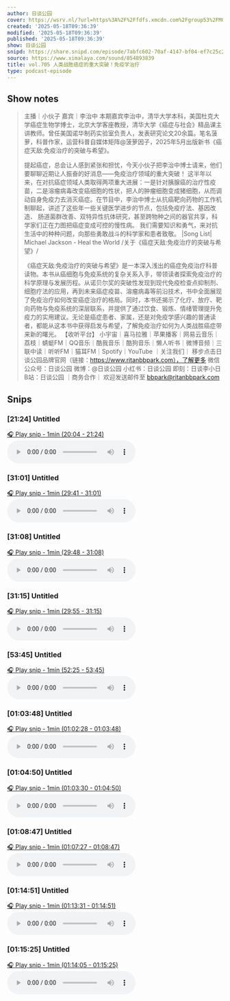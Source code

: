```yaml
---
author: 日谈公园
cover: https://wsrv.nl/?url=https%3A%2F%2Ffdfs.xmcdn.com%2Fgroup53%2FM08%2F04%2F7F%2FwKgLfFxFi1DyK_sOAAIVVH_yP2g776.jpg&w=200&h=200
created: '2025-05-18T09:36:39'
modified: '2025-05-18T09:36:39'
published: '2025-05-18T09:36:39'
show: 日谈公园
snipd: https://share.snipd.com/episode/7abfc602-70af-4147-bf04-ef7c25c25422
source: https://www.ximalaya.com/sound/854893839
title: vol.705 人类战胜癌症的重大突破！免疫学治疗
type: podcast-episode
---
```



## Show notes
> 主播｜小伙子 嘉宾｜李治中
> 本期嘉宾李治中，清华大学本科，美国杜克大学癌症生物学博士，北京大学客座教授，清华大学《癌症与社会》精品课主讲教师。曾任美国诺华制药实验室负责人，发表研究论文20余篇。笔名菠萝，科普作家，运营科普自媒体矩阵@菠萝因子，2025年5月出版新书《癌症天敌:免疫治疗的突破与希望》。
> 
> 提起癌症，总会让人感到紧张和担忧，今天小伙子把李治中博士请来，他们要聊聊近期让人振奋的好消息——免疫治疗领域的重大突破！
> 这半年以来，在对抗癌症领域人类取得两项重大进展：一是针对胰腺癌的治疗性疫苗，二是溶瘤病毒改变癌细胞的性状，把人的肿瘤细胞变成猪细胞，从而调动自身免疫力去消灭癌症。在节目中，李治中博士从抗癌靶向药物的工作机制聊起，讲述了这些年一些关键医学进步的节点，包括免疫疗法、基因改造、 肠道菌群改善、双特异性抗体研究，甚至跨物种之间的器官共享，科学家们正在力图把癌症变成可控的慢性病。
> 我们需要知识和勇气，来对抗生活中的种种问题，向那些勇敢战斗的科学家和患者致敬。
> |Song List| 
> Michael Jackson - Heal the World
> /关于《癌症天敌:免疫治疗的突破与希望》/ 
> 
> 《癌症天敌:免疫治疗的突破与希望》是一本深入浅出的癌症免疫治疗科普读物。本书从癌细胞与免疫系统的复杂关系入手，带领读者探索免疫治疗的科学原理与发展历程。从诺贝尔奖的突破性发现到现代免疫检查点抑制剂、细胞疗法的应用，再到未来癌症疫苗、溶瘤病毒等前沿技术，书中全面展现了免疫治疗如何改变癌症治疗的格局。同时，本书还揭示了化疗、放疗、靶向药物与免疫系统的深层联系，并提供了通过饮食、锻炼、情绪管理提升免疫力的实用建议。无论是癌症患者、家属，还是对免疫学感兴趣的普通读者，都能从这本书中获得启发与希望，了解免疫治疗如何为人类战胜癌症带来新的曙光。
> 【收听平台】 
> 小宇宙｜喜马拉雅｜苹果播客｜网易云音乐｜荔枝｜蜻蜓FM｜QQ音乐｜酷我音乐｜酷狗音乐｜懒人听书｜微博音频｜三联中读｜听听FM｜猫耳FM｜Spotify｜YouTube
> ｜关注我们｜ 
> 移步点击日谈公园品牌官网（链接：https://www.ritanbbpark.com），了解更多
> 微信公众号：日谈公园
> 微博：@日谈公园
> 小红书：日谈公园
> 即刻：日谈李小日
> B站：日谈公园
> ｜商务合作｜ 
> 欢迎发送邮件至 bbpark@ritanbbpark.com

## Snips
### [21:24] Untitled
[🎧 Play snip - 1min️ (20:04 - 21:24)](https://share.snipd.com/snip/4c32fc61-85ff-4310-8205-67f6f0fef3f2)
<audio controls> <source src="https://jt.ximalaya.com//GKwRIJEL_74WAli6dwOyNZB6.m4a?channel=rss&album_id=5574153&track_id=854893839&uid=59126029&jt=https://aod.cos.tx.xmcdn.com/storages/e654-audiofreehighqps/49/54/GKwRIJEL_74WAli6dwOyNZB6.m4a#t=20:04,21:24"> </audio>
### [31:01] Untitled
[🎧 Play snip - 1min️ (29:41 - 31:01)](https://share.snipd.com/snip/6538b9ff-60a3-4a6d-89cb-c68a8046f00f)
<audio controls> <source src="https://jt.ximalaya.com//GKwRIJEL_74WAli6dwOyNZB6.m4a?channel=rss&album_id=5574153&track_id=854893839&uid=59126029&jt=https://aod.cos.tx.xmcdn.com/storages/e654-audiofreehighqps/49/54/GKwRIJEL_74WAli6dwOyNZB6.m4a#t=29:41,31:01"> </audio>
### [31:08] Untitled
[🎧 Play snip - 1min️ (29:48 - 31:08)](https://share.snipd.com/snip/5fd8981c-daf5-46f9-8ea0-31107c0c061f)
<audio controls> <source src="https://jt.ximalaya.com//GKwRIJEL_74WAli6dwOyNZB6.m4a?channel=rss&album_id=5574153&track_id=854893839&uid=59126029&jt=https://aod.cos.tx.xmcdn.com/storages/e654-audiofreehighqps/49/54/GKwRIJEL_74WAli6dwOyNZB6.m4a#t=29:48,31:08"> </audio>
### [31:15] Untitled
[🎧 Play snip - 1min️ (29:55 - 31:15)](https://share.snipd.com/snip/9bff1fa0-a6c6-4593-8889-e7c03fd69878)
<audio controls> <source src="https://jt.ximalaya.com//GKwRIJEL_74WAli6dwOyNZB6.m4a?channel=rss&album_id=5574153&track_id=854893839&uid=59126029&jt=https://aod.cos.tx.xmcdn.com/storages/e654-audiofreehighqps/49/54/GKwRIJEL_74WAli6dwOyNZB6.m4a#t=29:55,31:15"> </audio>
### [53:45] Untitled
[🎧 Play snip - 1min️ (52:25 - 53:45)](https://share.snipd.com/snip/6e08545f-fd85-4e64-8c57-0090db1cc54a)
<audio controls> <source src="https://jt.ximalaya.com//GKwRIJEL_74WAli6dwOyNZB6.m4a?channel=rss&album_id=5574153&track_id=854893839&uid=59126029&jt=https://aod.cos.tx.xmcdn.com/storages/e654-audiofreehighqps/49/54/GKwRIJEL_74WAli6dwOyNZB6.m4a#t=52:25,53:45"> </audio>
### [01:03:48] Untitled
[🎧 Play snip - 1min️ (01:02:28 - 01:03:48)](https://share.snipd.com/snip/4fa94f8b-19ec-4ccd-88f9-389255d46eb2)
<audio controls> <source src="https://jt.ximalaya.com//GKwRIJEL_74WAli6dwOyNZB6.m4a?channel=rss&album_id=5574153&track_id=854893839&uid=59126029&jt=https://aod.cos.tx.xmcdn.com/storages/e654-audiofreehighqps/49/54/GKwRIJEL_74WAli6dwOyNZB6.m4a#t=01:02:28,01:03:48"> </audio>
### [01:04:50] Untitled
[🎧 Play snip - 1min️ (01:03:30 - 01:04:50)](https://share.snipd.com/snip/cc5ca684-c50f-40bd-b6f6-c9ecea8a4681)
<audio controls> <source src="https://jt.ximalaya.com//GKwRIJEL_74WAli6dwOyNZB6.m4a?channel=rss&album_id=5574153&track_id=854893839&uid=59126029&jt=https://aod.cos.tx.xmcdn.com/storages/e654-audiofreehighqps/49/54/GKwRIJEL_74WAli6dwOyNZB6.m4a#t=01:03:30,01:04:50"> </audio>
### [01:08:47] Untitled
[🎧 Play snip - 1min️ (01:07:27 - 01:08:47)](https://share.snipd.com/snip/b722f476-22f4-4972-928e-3028ee6bd1b5)
<audio controls> <source src="https://jt.ximalaya.com//GKwRIJEL_74WAli6dwOyNZB6.m4a?channel=rss&album_id=5574153&track_id=854893839&uid=59126029&jt=https://aod.cos.tx.xmcdn.com/storages/e654-audiofreehighqps/49/54/GKwRIJEL_74WAli6dwOyNZB6.m4a#t=01:07:27,01:08:47"> </audio>
### [01:14:51] Untitled
[🎧 Play snip - 1min️ (01:13:31 - 01:14:51)](https://share.snipd.com/snip/74036e8c-8b70-4d77-8284-2c7c34536a02)
<audio controls> <source src="https://jt.ximalaya.com//GKwRIJEL_74WAli6dwOyNZB6.m4a?channel=rss&album_id=5574153&track_id=854893839&uid=59126029&jt=https://aod.cos.tx.xmcdn.com/storages/e654-audiofreehighqps/49/54/GKwRIJEL_74WAli6dwOyNZB6.m4a#t=01:13:31,01:14:51"> </audio>
### [01:15:25] Untitled
[🎧 Play snip - 1min️ (01:14:05 - 01:15:25)](https://share.snipd.com/snip/af82fbd4-243f-4bd3-b926-244891919f42)
<audio controls> <source src="https://jt.ximalaya.com//GKwRIJEL_74WAli6dwOyNZB6.m4a?channel=rss&album_id=5574153&track_id=854893839&uid=59126029&jt=https://aod.cos.tx.xmcdn.com/storages/e654-audiofreehighqps/49/54/GKwRIJEL_74WAli6dwOyNZB6.m4a#t=01:14:05,01:15:25"> </audio>
